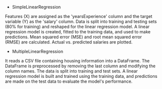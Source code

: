 * SimpleLinearRegression

Features (X) are assigned as the 'yearsExperience' column and the target variable (Y) as the 'salary' column.
Data is split into training and testing sets (80% for training) and reshaped for the linear regression model.
A linear regression model is created, fitted to the training data, and used to make predictions. Mean squared error (MSE) and root mean squared error (RMSE) are calculated. Actual vs. predicted salaries are plotted.

* MultipleLinearRegression

It reads a CSV file containing housing information into a DataFrame.
The DataFrame is preprocessed by removing the last column and modifying the column names.
The data is split into training and test sets.
A linear regression model is built and trained using the training data, and predictions are made on the test data to evaluate the model's performance.
